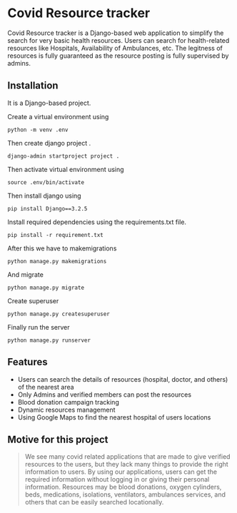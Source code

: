 
# Covid Resource tracker

Covid Resource tracker is a Django-based web application to simplify the search for very basic health resources. Users can search for health-related resources like Hospitals, Availability of Ambulances, etc. The legitness of resources is fully guaranteed as the resource posting is fully supervised by admins.

## Installation

It is a Django-based project. 

Create a virtual environment using 
```
python -m venv .env
```
Then create django project .
```
django-admin startproject project .
```

Then activate virtual environment using
```
source .env/bin/activate
```

Then install django using
```
pip install Django==3.2.5
```

Install required dependencies using the requirements.txt file.
```
pip install -r requirement.txt
```

After this we have to makemigrations
```
python manage.py makemigrations
```

And migrate
```
python manage.py migrate
```
Create superuser
```
python manage.py createsuperuser
```

Finally run the server 
```
python manage.py runserver
```

## Features

* Users can search the details of resources (hospital, doctor, and others) of the nearest area 
* Only Admins and verified members can post the resources
* Blood donation campaign tracking
* Dynamic resources management
* Using Google Maps to find the nearest hospital of users locations

## Motive for this project
> We see many covid related applications that are made to give verified resources to the users, but they lack many things to provide the right information to users. By using our applications, users can get the required information without logging in or giving their personal information. Resources may be blood donations, oxygen cylinders, beds, medications, isolations, ventilators, ambulances services, and others that can be easily searched locationally. 
